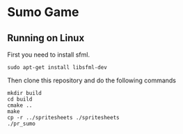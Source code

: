 # Sumo Game

## Running on Linux

First you need to install sfml.
```
sudo apt-get install libsfml-dev
```

Then clone this repository and do the following commands
```
mkdir build
cd build
cmake ..
make
cp -r ../spritesheets ./spritesheets
./pr_sumo
```

